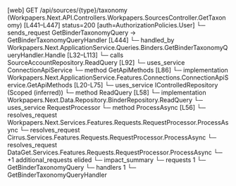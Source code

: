 [web] GET /api/sources/{type}/taxonomy  (Workpapers.Next.API.Controllers.Workpapers.SourcesController.GetTaxonomy)  [L441–L447] status=200 [auth=AuthorizationPolicies.User]
  └─ sends_request GetBinderTaxonomyQuery -> GetBinderTaxonomyQueryHandler [L444]
    └─ handled_by Workpapers.Next.ApplicationService.Queries.Binders.GetBinderTaxonomyQueryHandler.Handle [L32–L113]
      └─ calls SourceAccountRepository.ReadQuery [L92]
      └─ uses_service ConnectionApiService
        └─ method GetApiMethods [L86]
          └─ implementation Workpapers.Next.ApplicationService.Features.Connections.ConnectionApiService.GetApiMethods [L20-L75]
      └─ uses_service IControlledRepository<Binder> (Scoped (inferred))
        └─ method ReadQuery [L58]
          └─ implementation Workpapers.Next.Data.Repository.BinderRepository.ReadQuery
      └─ uses_service RequestProcessor
        └─ method ProcessAsync [L56]
          └─ resolves_request Workpapers.Next.Services.Features.Requests.RequestProcessor.ProcessAsync
          └─ resolves_request Cirrus.Services.Features.Requests.RequestProcessor.ProcessAsync
          └─ resolves_request DataGet.Services.Features.Requests.RequestProcessor.ProcessAsync
          └─ +1 additional_requests elided
  └─ impact_summary
    └─ requests 1
      └─ GetBinderTaxonomyQuery
    └─ handlers 1
      └─ GetBinderTaxonomyQueryHandler

